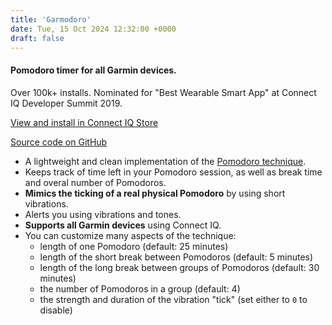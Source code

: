 ```yaml
---
title: 'Garmodoro'
date: Tue, 15 Oct 2024 12:32:00 +0000
draft: false
---
```


#### Pomodoro timer for all Garmin devices.

Over 100k+ installs. Nominated for "Best Wearable Smart App" at Connect IQ Developer Summit 2019.

[View and install in Connect IQ Store](https://apps.garmin.com/en-us/apps/4b11ad8f-3e48-4112-83df-336065c49829)

[Source code on GitHub](https://github.com/klimeryk/garmodoro)

*   A lightweight and clean implementation of the [Pomodoro technique](https://en.wikipedia.org/wiki/Pomodoro_Technique).
*   Keeps track of time left in your Pomodoro session, as well as break time and overal number of Pomodoros.
*   **Mimics the ticking of a real physical Pomodoro** by using short vibrations.
*   Alerts you using vibrations and tones.
*   **Supports all Garmin devices** using Connect IQ.
*   You can customize many aspects of the technique:
    *   length of one Pomodoro (default: 25 minutes)
    *   length of the short break between Pomodoros (default: 5 minutes)
    *   length of the long break between groups of Pomodoros (default: 30 minutes)
    *   the number of Pomodoros in a group (default: 4)
    *   the strength and duration of the vibration "tick" (set either to `0` to disable)